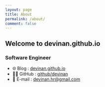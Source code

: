 ```yaml
---
layout: page
title: About
permalink: /about/
comment: false
---
```


## Welcome to devinan.github.io

### Software Engineer
- 🌐 Blog : [devinan.github.io](https://devinan.github.io)
- 👩‍💻 GitHub : [github/devinan](https://github.com/devinan)
- 💌 E-mail : [devinan.hr@gmail.com](mailto:devinan.hr@gmail.com)
